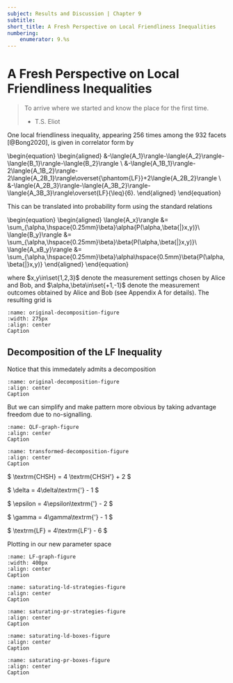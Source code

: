 ```yaml
---
subject: Results and Discussion | Chapter 9
subtitle:
short_title: A Fresh Perspective on Local Friendliness Inequalities
numbering: 
    enumerator: 9.%s
---
```


# A Fresh Perspective on Local Friendliness Inequalities

> To arrive where we started and know the place for the first time.
> - T.S. Eliot

One local friendliness inequality, appearing 256 times among the 932 facets [@Bong2020], is given in correlator form by

\begin{equation}
\begin{aligned}
    &-\langle{A_1}\rangle-\langle{A_2}\rangle-\langle{B_1}\rangle-\langle{B_2}\rangle \\
    &-\langle{A_1B_1}\rangle-2\langle{A_1B_2}\rangle-2\langle{A_2B_1}\rangle\overset{\phantom{LF}}+2\langle{A_2B_2}\rangle \\
    &-\langle{A_2B_3}\rangle-\langle{A_3B_2}\rangle-\langle{A_3B_3}\rangle\overset{LF}{\leq}{6}.
\end{aligned}
\end{equation}

This can be translated into probability form using the standard relations

\begin{equation}
\begin{aligned}
    \langle{A_x}\rangle &= \sum_{\alpha,\hspace{0.25mm}\beta}\alpha{P(\alpha,\beta{|}x,y)}\\
    \langle{B_y}\rangle &= \sum_{\alpha,\hspace{0.25mm}\beta}\beta{P(\alpha,\beta{|}x,y)}\\
    \langle{A_xB_y}\rangle &= \sum_{\alpha,\hspace{0.25mm}\beta}\alpha\hspace{0.5mm}\beta{P(\alpha,\beta{|}x,y)}
\end{aligned}
\end{equation}

where $x,y\in\set{1,2,3}$ denote the measurement settings chosen by Alice and Bob, and $\alpha,\beta\in\set{+1,-1}$ denote the measurement outcomes obtained by Alice and Bob (see Appendix A for details). The resulting grid is

```{figure} LF-grid-original.svg
:name: original-decomposition-figure
:width: 275px
:align: center
Caption
```

## Decomposition of the LF Inequality

Notice that this immedately admits a decomposition

```{figure} original-decomposition.svg
:name: original-decomposition-figure
:align: center
Caption
```

But we can simplify and make pattern more obvious by taking advantage freedom due to no-signalling.

```{figure} LF-inequality-transformation.svg
:name: QLF-graph-figure
:align: center
Caption
```

```{figure} transformed-decomposition.svg
:name: transformed-decomposition-figure
:align: center
Caption
```


$ \textrm{CHSH} = 4 \textrm{CHSH'} + 2 $


$ \delta = 4\delta\textrm{'} - 1 $


$ \epsilon = 4\epsilon\textrm{'} - 2 $


$ \gamma = 4\gamma\textrm{'} - 1 $


$ \textrm{LF} = 4\textrm{LF'} - 6 $


Plotting in our new parameter space

```{figure} LFgraph.svg
:name: LF-graph-figure
:width: 400px
:align: center
Caption
```

```{figure} saturating-ld-strategies.svg
:name: saturating-ld-strategies-figure
:align: center
Caption
```

```{figure} saturating-pr-strategies.svg
:name: saturating-pr-strategies-figure
:align: center
Caption
```

```{figure} saturating-ld-boxes.svg
:name: saturating-ld-boxes-figure
:align: center
Caption
```

```{figure} saturating-pr-boxes.svg
:name: saturating-pr-boxes-figure
:align: center
Caption
```